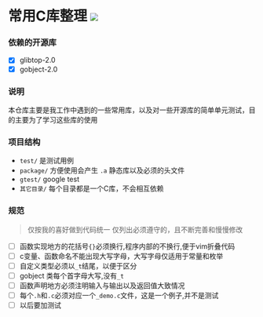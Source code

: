 # 常用C库整理 [![](https://www.travis-ci.org/dingjingmaster/c_library.svg?branch=master)](https://www.travis-ci.org/dingjingmaster/c_library)

### 依赖的开源库

- [x] glibtop-2.0
- [x] gobject-2.0

### 说明

本仓库主要是我工作中遇到的一些常用库，以及对一些开源库的简单单元测试，目的主要为了学习这些库的使用

### 项目结构

- `test/`       是测试用例
- `package/`    方便使用会产生 `.a` 静态库以及必须的头文件
- `gtest/`      google test
- `其它目录/`   每个目录都是一个C库，不会相互依赖

### 规范

> 仅按我的喜好做到代码统一
> 仅列出必须遵守的，且不断完善和慢慢修改

- [ ] 函数实现地方的花括号`{}`必须换行,程序内部的不换行,便于vim折叠代码
- [ ] c变量、函数命名不能出现大写字母，大写字母仅适用于常量和枚举
- [ ] 自定义类型必须以`_t`结尾，以便于区分
- [ ] gobject 类每个首字母大写,没有`_t`
- [ ] 函数声明地方必须注明输入与输出以及返回值大致情况
- [ ] 每个`.h`和`.c`必须对应一个`_demo.c`文件，这是一个例子,并不是测试
- [ ] 以后要加测试
